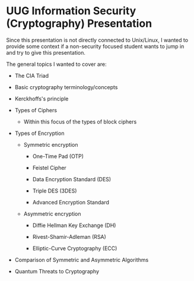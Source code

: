 # UUG Information Security (Cryptography) Presentation

Since this presentation is not directly connected to Unix/Linux, I wanted to provide some context if a non-security focused student wants to jump in and try to give this presentation.

The general topics I wanted to cover are:

- The CIA Triad

- Basic cryptography terminology/concepts

- Kerckhoffs's principle

- Types of Ciphers

  - Within this focus of the types of block ciphers

- Types of Encryption

  - Symmetric encryption

    - One-Time Pad (OTP)

    - Feistel Cipher

    - Data Encryption Standard (DES)

    - Triple DES (3DES)

    - Advanced Encryption Standard

  - Asymmetric encryption

    - Diffie Hellman Key Exchange (DH)

    - Rivest-Shamir-Adleman (RSA)

    - Elliptic-Curve Cryptography (ECC)

- Comparison of Symmetric and Asymmetric Algorithms

- Quantum Threats to Cryptography
